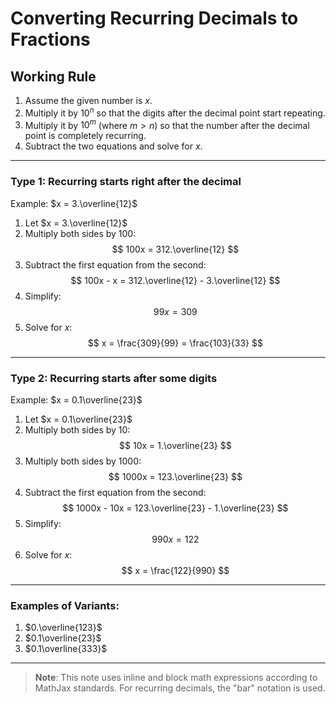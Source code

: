 # Converting Recurring Decimals to Fractions

## Working Rule
1. Assume the given number is $x$.
2. Multiply it by $10^n$ so that the digits after the decimal point start repeating.
3. Multiply it by $10^m$ (where $m > n$) so that the number after the decimal point is completely recurring.
4. Subtract the two equations and solve for $x$.

---

### **Type 1: Recurring starts right after the decimal**

Example: $x = 3.\overline{12}$

1. Let $x = 3.\overline{12}$
2. Multiply both sides by 100:  
   $$
   100x = 312.\overline{12}
   $$
4. Subtract the first equation from the second:  
   $$ 100x - x = 312.\overline{12} - 3.\overline{12} $$
5. Simplify:  
   $$ 99x = 309 $$
6. Solve for $x$:  
   $$ x = \frac{309}{99} = \frac{103}{33} $$

---

### **Type 2: Recurring starts after some digits**

Example: $x = 0.1\overline{23}$

1. Let $x = 0.1\overline{23}$
2. Multiply both sides by 10:  
   $$ 10x = 1.\overline{23} $$
3. Multiply both sides by 1000:  
   $$ 1000x = 123.\overline{23} $$
4. Subtract the first equation from the second:  
   $$ 1000x - 10x = 123.\overline{23} - 1.\overline{23} $$
5. Simplify:  
   $$ 990x = 122 $$
6. Solve for $x$:  
   $$ x = \frac{122}{990} $$

---

### **Examples of Variants:**
1. $0.\overline{123}$
2. $0.1\overline{23}$
3. $0.1\overline{333}$

---

> **Note**: This note uses inline and block math expressions according to MathJax standards. For recurring decimals, the "bar" notation is used.
